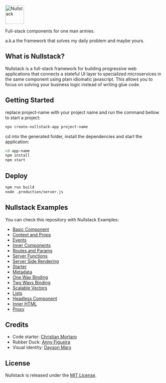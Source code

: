 <img src='https://raw.githubusercontent.com/nullstack/nullstack/master/nullstack.png' height='60' alt='Nullstack'>

Full-stack components for one man armies.

a.k.a the framework that solves my daily problem and maybe yours.

## What is Nullstack?

Nullstack is a full-stack framework for building progressive web applications that connects a stateful UI layer to specialized microservices in the same component using plain idiomatic javascript. This allows you to focus on solving your business logic instead of writing glue code.

## Getting Started

replace project-name with your project name and run the command bellow to start a project: 

```sh
npx create-nullstack-app project-name
```

cd into the generated folder, install the dependencies and start the application:

```sh
cd app-name
npm install
npm start
```

## Deploy

```sh
npm run build
node .production/server.js
```

## Nullstack Examples

You can check this repository with Nullstack Examples:

* [Basic Component](https://github.com/nullstack/nullstack-examples/blob/master/src/01_BasicComponent.njs)
* [Context and Props](https://github.com/nullstack/nullstack-examples/blob/master/src/02_ContextAndProps.njs)
* [Events](https://github.com/nullstack/nullstack-examples/blob/master/src/03_Events.njs)
* [Inner Components](https://github.com/nullstack/nullstack-examples/blob/master/src/04_InnerComponents.njs)
* [Routes and Params](https://github.com/nullstack/nullstack-examples/blob/master/src/05_RoutesAndParams.njs)
* [Server Functions](https://github.com/nullstack/nullstack-examples/blob/master/src/06_ServerFunctions.njs)
* [Server Side Rendering](https://github.com/nullstack/nullstack-examples/blob/master/src/07_ServerSideRendering.njs)
* [Starter](https://github.com/nullstack/nullstack-examples/blob/master/src/08_Starter.njs)
* [Metadata](https://github.com/nullstack/nullstack-examples/blob/master/src/09_Metadata.njs)
* [One Way Binding](https://github.com/nullstack/nullstack-examples/blob/master/src/10_OneWayBinding.njs)
* [Two Ways Binding](https://github.com/nullstack/nullstack-examples/blob/master/src/11_TwoWaysBinding.njs)
* [Scalable Vectors](https://github.com/nullstack/nullstack-examples/blob/master/src/12_ScalableVectors.njs)
* [Lists](https://github.com/nullstack/nullstack-examples/blob/master/src/13_Lists.njs)
* [Headless Component](https://github.com/nullstack/nullstack-examples/blob/master/src/14_HeadlessComponent.njs)
* [Inner HTML](https://github.com/nullstack/nullstack-examples/blob/master/src/15_InnerHTML.njs)
* [Proxy](https://github.com/nullstack/nullstack-examples/blob/master/src/16_Proxy.njs)

## Credits

* Code starter: [Christian Mortaro](https://github.com/Mortaro)
* Rubber Duck: [Anny Figueira](https://github.com/AnnyFigueira)
* Visual identity: [Dayson Marx](https://www.instagram.com/daysonmarx)

## License

Nullstack is released under the [MIT License](https://opensource.org/licenses/MIT).
